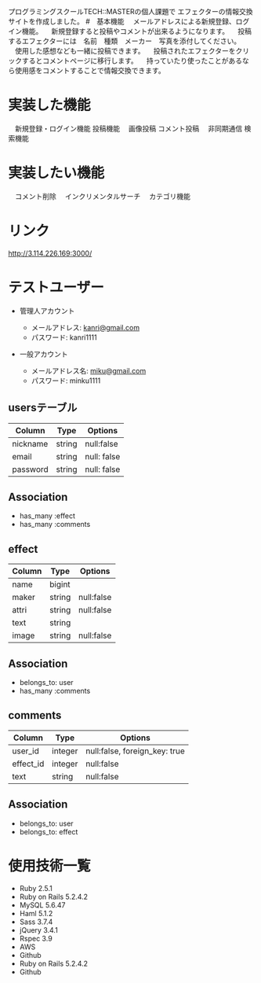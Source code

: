 プログラミングスクールTECH::MASTERの個人課題で
エフェクターの情報交換サイトを作成しました。
#　基本機能
　メールアドレスによる新規登録、ログイン機能。
　新規登録すると投稿やコメントが出来るようになります。
　投稿するエフェクターには　名前　種類　メーカー　写真を添付してください。
　使用した感想なども一緒に投稿できます。
　投稿されたエフェクターをクリックするとコメントページに移行します。
　持っていたり使ったことがあるなら使用感をコメントすることで情報交換できます。
 
# 実装した機能
　新規登録・ログイン機能
 投稿機能　
 画像投稿
 コメント投稿　
 非同期通信
 検索機能
 

# 実装したい機能
　コメント削除
　インクリメンタルサーチ
　カテゴリ機能
　

# リンク
http://3.114.226.169:3000/

# テストユーザー

- 管理人アカウント
  - メールアドレス: kanri@gmail.com
  - パスワード: kanri1111

- 一般アカウント
  - メールアドレス名: miku@gmail.com
  - パスワード: minku1111

## usersテーブル
|Column|Type|Options|
|------|----|-------|
|nickname|string|null:false|
|email|string|null: false|
|password|string|null: false|
## Association
- has_many :effect
- has_many :comments


## effect
|Column|Type|Options|
|------|----|-------|
|name|bigint||null:false|
|maker|string|null:false|
|attri|string|null:false|
|text|string||
|image|string|null:false|
## Association
- belongs_to: user
- has_many :comments

## comments
|Column|Type|Options|
|------|----|-------|
|user_id|integer|null:false, foreign_key: true|
|effect_id|integer|null:false|
|text|string|null:false|
## Association
- belongs_to: user
- belongs_to: effect

# 使用技術一覧

- Ruby 2.5.1
- Ruby on Rails 5.2.4.2
- MySQL 5.6.47
- Haml 5.1.2
- Sass 3.7.4
- jQuery 3.4.1
- Rspec 3.9
- AWS
- Github
- Ruby on Rails 5.2.4.2
- Github


